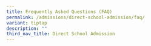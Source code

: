 ```yaml
---
title: Frequently Asked Questions (FAQ)
permalink: /admissions/direct-school-admission/faq/
variant: tiptap
description: ""
third_nav_title: Direct School Admission
---
```

